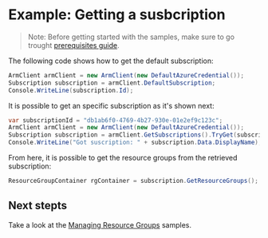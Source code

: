 # Example: Getting a susbcription

>Note: Before getting started with the samples, make sure to go trought [prerequisites guide](<--./docs/Prerequistes.md-->).

The following code shows how to get the default subscription:

```csharp Snippet:HelloWorld_GetDefaultSubscription
ArmClient armClient = new ArmClient(new DefaultAzureCredential());
Subscription subscription = armClient.DefaultSubscription;
Console.WriteLine(subscription.Id);
```

It is possible to get an specific subscription as it's shown next:

``` csharp Snippet:HelloWorld_GetSpecificSubscription
var subscriptionId = "db1ab6f0-4769-4b27-930e-01e2ef9c123c";
ArmClient armClient = new ArmClient(new DefaultAzureCredential());
Subscription subscription = armClient.GetSubscriptions().TryGet(subscriptionId);
Console.WriteLine("Got suscription: " + subscription.Data.DisplayName);
```

From here, it is possible to get the resource groups from the retrieved subscription:

```csharp Snippet:HelloWorld_GetResourceGroupContainer
ResourceGroupContainer rgContainer = subscription.GetResourceGroups();
```

## Next stepts
Take a look at the [Managing Resource Groups](<--ManagingResourceGroups.md-->) samples.